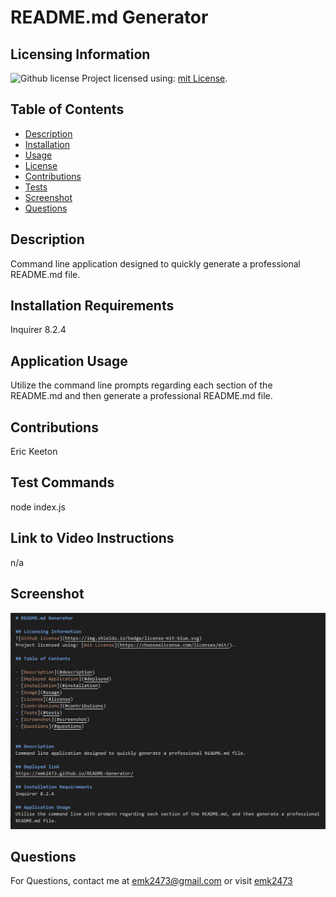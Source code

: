 
  # README.md Generator

  ## Licensing Information
  ![Github license](https://img.shields.io/badge/mit-blue.svg)
  Project licensed using: [mit License](https://choosealicense.com/licenses/mit/).

  ## Table of Contents

  - [Description](#description)
  - [Installation](#installation)
  - [Usage](#usage)
  - [License](#license)
  - [Contributions](#contributions)
  - [Tests](#tests)
  - [Screenshot](#screenshot)
  - [Questions](#questions)

  ## Description
  Command line application designed to quickly generate a professional README.md file.

  ## Installation Requirements
  Inquirer 8.2.4

  ## Application Usage
  Utilize the command line prompts regarding each section of the README.md and then generate a professional README.md file.

  ## Contributions
  Eric Keeton

  ## Test Commands
  node index.js

  ## Link to Video Instructions
  n/a

  ## Screenshot
  ![screenshot of application](/assets/screenShot.png)

  ## Questions
  For Questions, contact me at emk2473@gmail.com or visit [emk2473](https://github.com/emk2473)

